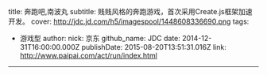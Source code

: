 title: 奔跑吧,南波丸
subtitle: 贱贱风格的奔跑游戏，首次采用Create.js框架加速开发。
cover: http://jdc.jd.com/h5/imagespool/1448608336690.png
tags:
  - 游戏型
author:
  nick: 京东
  github_name: JDC
date: 2014-12-31T16:00:00.000Z
publishDate: 2015-08-20T13:51:31.016Z
link: http://www.paipai.com/act/run/index.html
---
